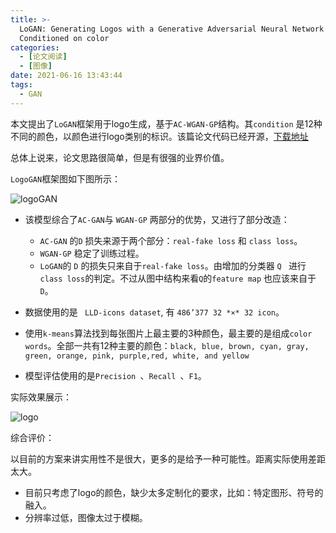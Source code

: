 ```yaml
---
title: >-
  LoGAN: Generating Logos with a Generative Adversarial Neural Network
  Conditioned on color
categories:
  - [论文阅读]
  - [图像]
date: 2021-06-16 13:43:44
tags:
  - GAN
---
```



本文提出了`LoGAN`框架用于logo生成，基于`AC-WGAN-GP`结构。其`condition` 是12种不同的颜色，以颜色进行logo类别的标识。该篇论文代码已经开源，[下载地址](https://github.com/ajki/LoGAN)

总体上说来，论文思路很简单，但是有很强的业界价值。



`LogoGAN`框架图如下图所示：

![logoGAN](./logoGAN.png)



* 该模型综合了`AC-GAN`与 `WGAN-GP` 两部分的优势，又进行了部分改造：
  * `AC-GAN` 的`D` 损失来源于两个部分：`real-fake loss` 和 `class loss`。
  * `WGAN-GP` 稳定了训练过程。
  * `LoGAN`的 `D` 的损失只来自于`real-fake loss`。由增加的分类器 `Q ` 进行  `class loss`的判定。不过从图中结构来看`Q`的`feature map` 也应该来自于`D`。



* 数据使用的是 ` LLD-icons dataset`, 有 `486’377 32 *×* 32 icon`。
* 使用`k-means`算法找到每张图片上最主要的3种颜色，最主要的是组成`color words`。全部一共有12种主要的颜色：`black, blue, brown, cyan, gray, green, orange, pink, purple,red, white, and yellow`

* 模型评估使用的是`Precision `、`Recall `、`F1`。

实际效果展示：

![logo](./logo.png)

综合评价：

以目前的方案来讲实用性不是很大，更多的是给予一种可能性。距离实际使用差距太大。

* 目前只考虑了logo的颜色，缺少太多定制化的要求，比如：特定图形、符号的融入。
* 分辨率过低，图像太过于模糊。
